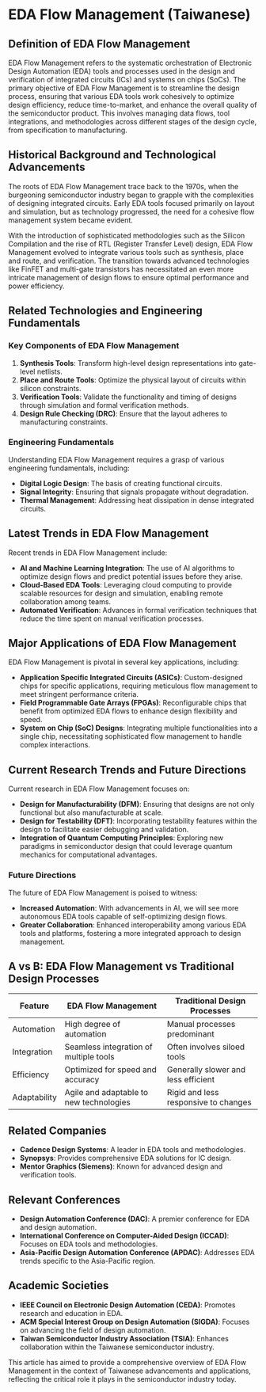 # EDA Flow Management (Taiwanese)

## Definition of EDA Flow Management

EDA Flow Management refers to the systematic orchestration of Electronic Design Automation (EDA) tools and processes used in the design and verification of integrated circuits (ICs) and systems on chips (SoCs). The primary objective of EDA Flow Management is to streamline the design process, ensuring that various EDA tools work cohesively to optimize design efficiency, reduce time-to-market, and enhance the overall quality of the semiconductor product. This involves managing data flows, tool integrations, and methodologies across different stages of the design cycle, from specification to manufacturing.

## Historical Background and Technological Advancements

The roots of EDA Flow Management trace back to the 1970s, when the burgeoning semiconductor industry began to grapple with the complexities of designing integrated circuits. Early EDA tools focused primarily on layout and simulation, but as technology progressed, the need for a cohesive flow management system became evident. 

With the introduction of sophisticated methodologies such as the Silicon Compilation and the rise of RTL (Register Transfer Level) design, EDA Flow Management evolved to integrate various tools such as synthesis, place and route, and verification. The transition towards advanced technologies like FinFET and multi-gate transistors has necessitated an even more intricate management of design flows to ensure optimal performance and power efficiency.

## Related Technologies and Engineering Fundamentals

### Key Components of EDA Flow Management

1. **Synthesis Tools**: Transform high-level design representations into gate-level netlists.
2. **Place and Route Tools**: Optimize the physical layout of circuits within silicon constraints.
3. **Verification Tools**: Validate the functionality and timing of designs through simulation and formal verification methods.
4. **Design Rule Checking (DRC)**: Ensure that the layout adheres to manufacturing constraints.

### Engineering Fundamentals

Understanding EDA Flow Management requires a grasp of various engineering fundamentals, including:

- **Digital Logic Design**: The basis of creating functional circuits.
- **Signal Integrity**: Ensuring that signals propagate without degradation.
- **Thermal Management**: Addressing heat dissipation in dense integrated circuits.

## Latest Trends in EDA Flow Management

Recent trends in EDA Flow Management include:

- **AI and Machine Learning Integration**: The use of AI algorithms to optimize design flows and predict potential issues before they arise.
- **Cloud-Based EDA Tools**: Leveraging cloud computing to provide scalable resources for design and simulation, enabling remote collaboration among teams.
- **Automated Verification**: Advances in formal verification techniques that reduce the time spent on manual verification processes.

## Major Applications of EDA Flow Management

EDA Flow Management is pivotal in several key applications, including:

- **Application Specific Integrated Circuits (ASICs)**: Custom-designed chips for specific applications, requiring meticulous flow management to meet stringent performance criteria.
- **Field Programmable Gate Arrays (FPGAs)**: Reconfigurable chips that benefit from optimized EDA flows to enhance design flexibility and speed.
- **System on Chip (SoC) Designs**: Integrating multiple functionalities into a single chip, necessitating sophisticated flow management to handle complex interactions.

## Current Research Trends and Future Directions

Current research in EDA Flow Management focuses on:

- **Design for Manufacturability (DFM)**: Ensuring that designs are not only functional but also manufacturable at scale.
- **Design for Testability (DFT)**: Incorporating testability features within the design to facilitate easier debugging and validation.
- **Integration of Quantum Computing Principles**: Exploring new paradigms in semiconductor design that could leverage quantum mechanics for computational advantages.

### Future Directions

The future of EDA Flow Management is poised to witness:

- **Increased Automation**: With advancements in AI, we will see more autonomous EDA tools capable of self-optimizing design flows.
- **Greater Collaboration**: Enhanced interoperability among various EDA tools and platforms, fostering a more integrated approach to design management.

## A vs B: EDA Flow Management vs Traditional Design Processes

| Feature                 | EDA Flow Management                          | Traditional Design Processes                  |
|------------------------|----------------------------------------------|----------------------------------------------|
| Automation              | High degree of automation                   | Manual processes predominant                  |
| Integration             | Seamless integration of multiple tools     | Often involves siloed tools                   |
| Efficiency              | Optimized for speed and accuracy            | Generally slower and less efficient           |
| Adaptability            | Agile and adaptable to new technologies     | Rigid and less responsive to changes         |

## Related Companies

- **Cadence Design Systems**: A leader in EDA tools and methodologies.
- **Synopsys**: Provides comprehensive EDA solutions for IC design.
- **Mentor Graphics (Siemens)**: Known for advanced design and verification tools.

## Relevant Conferences

- **Design Automation Conference (DAC)**: A premier conference for EDA and design automation.
- **International Conference on Computer-Aided Design (ICCAD)**: Focuses on EDA tools and methodologies.
- **Asia-Pacific Design Automation Conference (APDAC)**: Addresses EDA trends specific to the Asia-Pacific region.

## Academic Societies

- **IEEE Council on Electronic Design Automation (CEDA)**: Promotes research and education in EDA.
- **ACM Special Interest Group on Design Automation (SIGDA)**: Focuses on advancing the field of design automation.
- **Taiwan Semiconductor Industry Association (TSIA)**: Enhances collaboration within the Taiwanese semiconductor industry.

This article has aimed to provide a comprehensive overview of EDA Flow Management in the context of Taiwanese advancements and applications, reflecting the critical role it plays in the semiconductor industry today.